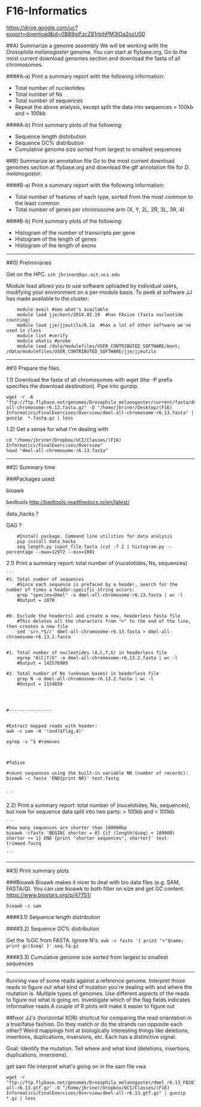 # F16-Informatics

https://drive.google.com/uc?export=download&id=0B89qjFzcZ81rbjhPM3lOa2ozU00

##A) Summarize a genome assembly
We will be working with the *Drosophila melanogaster* genome. You can start at flybase.org. Go to the most current download genomes section and download the fasta of all chromosomes.

####A-a) Print a summary report with the following information:

+ Total number of nucleotides
+ Total number of Ns
+ Total number of sequences
+ Repeat the above analysis, except split the data into sequences > 100kb and < 100kb

####A-b) Print summary plots of the following:

+ Sequence length distribution
+ Sequence GC% distribution
+ Cumulative genome size sorted from largest to smallest sequences



##B) Summarize an annotation file
Go to the most current download genomes section at flybase.org and download the gtf annotation file for *D. melanogaster*.


####B-a) Print a summary report with the following information:

+ Total number of features of each type, sorted from the most common to the least common
+ Total number of genes per chromosome arm (X, Y, 2L, 2R, 3L, 3R, 4)

####B-b) Print summary plots of the following:
+ Histogram of the number of transcripts per gene
+ Histogram of the length of genes
+ Histogram of the length of exons


-------------------------------------------------

##0) Preliminaries

Get on the HPC.
`ssh jbriner@hpc.oit.uci.edu`

Module load allows you to use software uploaded by individual users, modifying your environment on a per-module basis. 
To peek at software JJ has made available to the cluster:
```shell
	module avail #see what's available
	module load jje/kent/2014.02.19  #has FAsize (fasta nucleotide counting)
	module load jje/jjeutils/0.1a  #has a lot of other software we've used in class
	module list #verify
	module whatis #probe
	module load /data/modulefiles/USER_CONTRIBUTED_SOFTWARE/kent; /data/modulefiles/USER_CONTRIBUTED_SOFTWARE/jje/jjeutils
```



----------------------------------------------------------

##1) Prepare the files.

1.1) Download the fasta of all chromosomes with wget (the -P prefix specifies the download destination). Pipe into gunzip.

```
wget -r -A "ftp://ftp.flybase.net/genomes/Drosophila_melanogaster/current/fasta/dmel-all-chromosome-r6.13.fasta.gz" -O "/home/jbriner/Desktop/(F16) Informatics/FinalExercises/Overview/dmel-all-chromosome-r6.13.fasta" | gunzip  *.fastq.gz | less
```


1.2) Get a sense for what I'm dealing with

```
cd "/home/jbriner/Dropbox/UCI/Classes/(F16) Informatics/FinalExercises/Overview" 
head "dmel-all-chromosome-r6.13.fasta"
```

------------------------------------------------------------------------


##2) Summary time

###Packages used:

bioawk

bedtools http://bedtools.readthedocs.io/en/latest/

data_hacks ?

GAG ?

```
	#Install package. Command line utilities for data analysis
	pip install data_hacks
	seq_length.py input_file.fasta |cut -f 2 | histogram.py --percentage --max=12972 --min=1001
```


2.1) Print a summary report: total number of (nucelotides, Ns, sequences)

	```
	#3. Total number of sequences
		#Since each sequence is prefaced by a header, search for the number of times a header-specific string occurs:
		grep "species=Dmel" -o dmel-all-chromosome-r6.13.fasta | wc -l 
		#Output = 1870
		
		
	#0. Exclude the header(s) and create a new, headerless fasta file
		#This deletes all the characters from ">" to the end of the line, then creates a new file
		sed 's/>.*$//' dmel-all-chromosome-r6.13.fasta > dmel-all-chromosome-r6.13.2.fasta

	
	#1. Total number of nucleotides (A,C,T,G) in headerless file
		egrep "A|C|T|G" -o dmel-all-chromosome-r6.13.2.fasta | wc -l
		#Output = 142576909
	
	#2. Total number of Ns (unknown bases) in headerless file
		grep N -o dmel-all-chromosome-r6.13.2.fasta | wc -l
		#Output = 1154850

	
	
	
	#----------------
	
	
	#Extract mapped reads with header:
	awk -c sam -H '!and($flag,4)'
	
	egrep -v ^$ #removes
	
	

	#faSize 
	
	#count sequences using the built-in variable NR (number of records):
	bioawk -c fastx 'END{print NR}' test.fastq

	
	```



2.2) Print a summary report: total number of (nucelotides, Ns, sequences), but now for sequence data split into two parts: > 100kb and < 100kb

	```
	#how many sequences are shorter than 100000bp
	bioawk -cfastx 'BEGIN{ shorter = 0} {if (length($seq) < 100000) shorter += 1} END {print "shorter sequences", shorter}' test-trimmed.fastq

	```


----------------------------------------------------------------------

##3) Print summary plots

###Bioawk 
Bioawk makes it nicer to deal with bio data files (e.g. SAM, FASTA/Q). You can use bioawk to both filter on size and get GC content. 
https://www.biostars.org/p/47751/

`bioawk -c sam`



####3.1) Sequence length distribution


####3.2) Sequence GC% distribution

Get the %GC from FASTA. Ignore N's.
`awk -c fastx '{ print ">"$name; print gc($seq) }' seq.fa.gz`


####3.3) Cumulative genome size sorted from largest to smallest sequences


----------------------------------------------------------------------


Running vwa of some reads against a reference genome. Interpret those reads to figure out what kind of mutation you're dealing with and where the mutation is. 
Multiple types of genomes.
Use different aspects of the reads to figure out what is going on.
Investigate which of the flag fields indicates informative reads
A couple of R plots will make it easier to figure out


##hxor 
JJ's (horizontal XOR) shortcut for comparing the read orientation in a true/false fashion. Do they match or do the strands run opposite each other? Weird mappings hint at biologically interesting things like deletions, insertions, duplications, inversions, etc. Each has a distinctive signal.


Goal: Identify the mutation. Tell where and what kind (deletions, insertions, duplications, inversions). 

get sam file
interpret what's going on in the sam file
vwa

```
wget -r "ftp://ftp.flybase.net/genomes/Drosophila_melanogaster/dmel_r6.13_FB2016_05/gtf/dmel-all-r6.13.gtf.gz" -O "/home/jbriner/Dropbox/UCI/Classes/(F16) Informatics/FinalExercises/Overview/dmel-all-r6.13.gtf.gz" | gunzip *.gz | less
```
